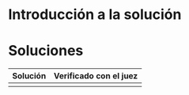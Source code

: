 # Introducción a la solución


# Soluciones

| Solución | Verificado con el juez |
| :------: | :--------------------: |
|          |                        |

